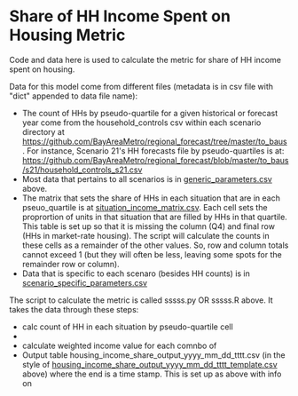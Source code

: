 # Share of HH Income Spent on Housing Metric

Code and data here is used to calculate the metric for share of HH income spent on housing.

Data for this model come from different files (metadata is in csv file with "dict" appended to data file name):
* The count of HHs by pseudo-quartile for a given historical or forecast year come from the household_controls csv within each scenario directory at https://github.com/BayAreaMetro/regional_forecast/tree/master/to_baus. For instance, Scenario 21's HH forecasts file by pseudo-quartiles is at: https://github.com/BayAreaMetro/regional_forecast/blob/master/to_baus/s21/household_controls_s21.csv 
* Most data that pertains to all scenarios is in [generic_parameters.csv](https://github.com/BayAreaMetro/regional_forecast/blob/master/housing_income_share_metric/generic_parameters.csv) above.
* The matrix that sets the share of HHs in each situation that are in each pseuo_quartile is at [situation_income_matrix.csv](https://github.com/BayAreaMetro/regional_forecast/blob/master/housing_income_share_metric/situation_income_matrix.csv). Each cell sets the proprortion of units in that situation that are filled by HHs in that quartile.  This table is set up so that it is missing the column (Q4) and final row (HHs in market-rate housing). The script will calculate the counts in these cells as a remainder of the other values. So, row and column totals cannot exceed 1 (but they will often be less, leaving some spots for the remainder row or column).
* Data that is specific to each scenaro (besides HH counts) is in [scenario_specific_parameters.csv](https://github.com/BayAreaMetro/regional_forecast/blob/master/housing_income_share_metric/scenario_specific_parameters.csv)

The script to calculate the metric is called sssss.py OR sssss.R above. It takes the data through these steps:
* calc count of HH in each situation by pseudo-quartile cell 
*
* calculate weighted income value for each comnbo of 
* Output table housing_income_share_output_yyyy_mm_dd_tttt.csv (in the style of [housing_income_share_output_yyyy_mm_dd_tttt_template.csv](https://github.com/BayAreaMetro/regional_forecast/blob/master/housing_income_share_metric/housing_income_share_output_2020_05_15_1141_tempate.csv) above) where the end is a time stamp. This is set up as above with info on
